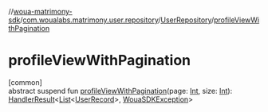 //[woua-matrimony-sdk](../../../index.md)/[com.woualabs.matrimony.user.repository](../index.md)/[UserRepository](index.md)/[profileViewWithPagination](profile-view-with-pagination.md)

# profileViewWithPagination

[common]\
abstract suspend fun [profileViewWithPagination](profile-view-with-pagination.md)(page: [Int](https://kotlinlang.org/api/latest/jvm/stdlib/kotlin/-int/index.html), size: [Int](https://kotlinlang.org/api/latest/jvm/stdlib/kotlin/-int/index.html)): [HandlerResult](../../com.woualabs.matrimony.errors/-handler-result/index.md)<[List](https://kotlinlang.org/api/latest/jvm/stdlib/kotlin.collections/-list/index.html)<[UserRecord](../../com.woualabs.matrimony.user.mapper/-user-record/index.md)>, [WouaSDKException](../../com.woualabs.matrimony.errors.exception/-woua-s-d-k-exception/index.md)>
